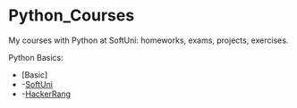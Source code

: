 # Python_Courses
My courses with Python at SoftUni: homeworks, exams, projects, exercises.

Python Basics:
 - [Basic]
 - -[SoftUni](Basic_SoftUni)
 - -[HackerRang](HackerRang/Basic)
